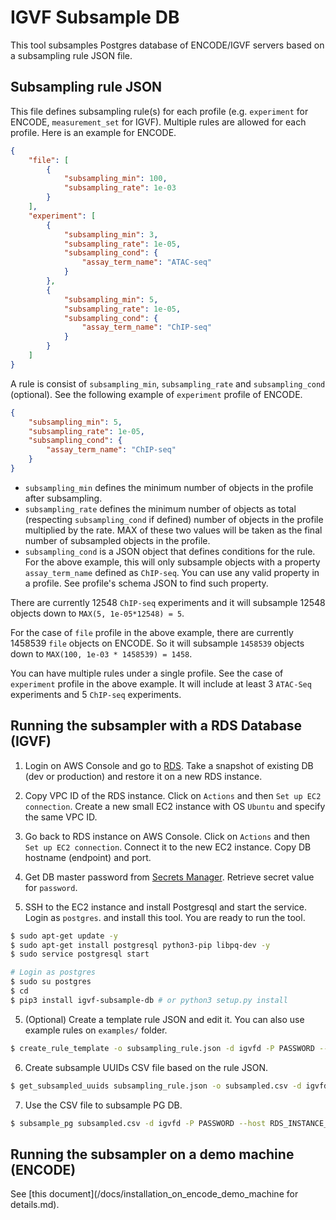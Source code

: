 # IGVF Subsample DB

This tool subsamples Postgres database of ENCODE/IGVF servers based on a subsampling rule JSON file.

## Subsampling rule JSON

This file defines subsampling rule(s) for each profile (e.g. `experiment` for ENCODE, `measurement_set` for IGVF). Multiple rules are allowed for each profile. Here is an example for ENCODE.
```json
{
    "file": [
        {
            "subsampling_min": 100,
            "subsampling_rate": 1e-03
        }
    ],
    "experiment": [
        {
            "subsampling_min": 3,
            "subsampling_rate": 1e-05,
            "subsampling_cond": {
                "assay_term_name": "ATAC-seq"
            }
        },
        {
            "subsampling_min": 5,
            "subsampling_rate": 1e-05,
            "subsampling_cond": {
                "assay_term_name": "ChIP-seq"
            }
        }
	]
}
```

A rule is consist of `subsampling_min`, `subsampling_rate` and `subsampling_cond` (optional). See the following example of `experiment` profile of ENCODE.
```json
{
    "subsampling_min": 5,
    "subsampling_rate": 1e-05,
    "subsampling_cond": {
        "assay_term_name": "ChIP-seq"
    }
}
```

* `subsampling_min` defines the minimum number of objects in the profile after subsampling.
* `subsampling_rate` defines the minimum number of objects as total (respecting `subsampling_cond` if defined) number of objects in the profile multiplied by the rate. MAX of these two values will be taken as the final number of subsampled objects in the profile.
* `subsampling_cond` is a JSON object that defines conditions for the rule. For the above example, this will only subsample objects with a property `assay_term_name` defined as `ChIP-seq`. You can use any valid property in a profile. See profile's schema JSON to find such property.

There are currently 12548 `ChIP-seq` experiments and it will subsample 12548 objects down to `MAX(5, 1e-05*12548) = 5`.

For the case of `file` profile in the above example, there are currently 1458539 `file` objects on ENCODE. So it will subsample `1458539` objects down to `MAX(100, 1e-03 * 1458539) = 1458`.

You can have multiple rules under a single profile. See the case of `experiment` profile in the above example. It will include at least 3 `ATAC-Seq` experiments and 5 `ChIP-seq` experiments.


## Running the subsampler with a RDS Database (IGVF)

1) Login on AWS Console and go to [RDS](https://us-west-2.console.aws.amazon.com/rds/home?region=us-west-2#databases:). Take a snapshot of existing DB (dev or production) and restore it on a new RDS instance.

2) Copy VPC ID of the RDS instance. Click on `Actions` and then `Set up EC2 connection`. Create a new small EC2 instance with OS `Ubuntu` and specify the same VPC ID.

3) Go back to RDS instance on AWS Console. Click on `Actions` and then `Set up EC2 connection`. Connect it to the new EC2 instance. Copy DB hostname (endpoint) and port.

4) Get DB master password from [Secrets Manager](https://us-west-2.console.aws.amazon.com/secretsmanager/listsecrets?region=us-west-2&search=all%3Digvfddev). Retrieve secret value for `password`.

4) SSH to the EC2 instance and install Postgresql and start the service. Login as `postgres`. and install this tool. You are ready to run the tool.
```bash
$ sudo apt-get update -y
$ sudo apt-get install postgresql python3-pip libpq-dev -y
$ sudo service postgresql start

# Login as postgres
$ sudo su postgres
$ cd
$ pip3 install igvf-subsample-db # or python3 setup.py install
```

5) (Optional) Create a template rule JSON and edit it. You can also use example rules on `examples/` folder.
```bash
$ create_rule_template -o subsampling_rule.json -d igvfd -P PASSWORD --host RDS_INSTANCE_HOSTNAME
```

6) Create subsample UUIDs CSV file based on the rule JSON.
```bash
$ get_subsampled_uuids subsampling_rule.json -o subsampled.csv -d igvfd -P PASSWORD --host RDS_INSTANCE_HOSTNAME
```

7) Use the CSV file to subsample PG DB.
```bash
$ subsample_pg subsampled.csv -d igvfd -P PASSWORD --host RDS_INSTANCE_HOSTNAME
```

## Running the subsampler on a demo machine (ENCODE)

See [this document](/docs/installation_on_encode_demo_machine for details.md).
